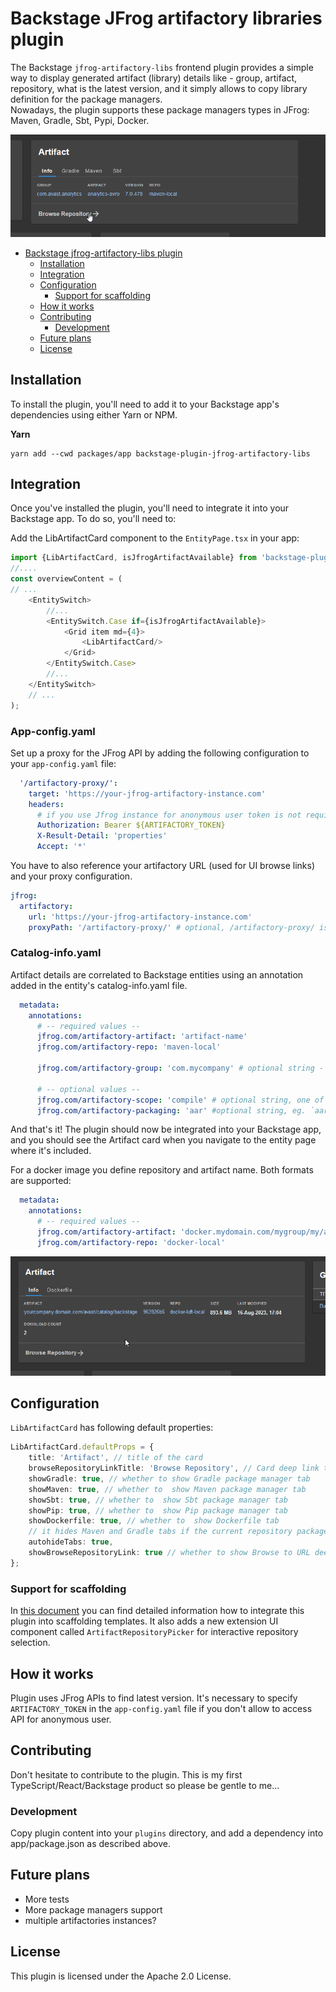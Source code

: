 # Backstage JFrog artifactory libraries plugin

The Backstage `jfrog-artifactory-libs` frontend plugin provides a simple way to display generated artifact (library)
details like - group, artifact, repository, what is the latest version, and it simply allows to copy library definition
for the package managers.   
Nowadays, the plugin supports these package managers types in JFrog: Maven, Gradle, Sbt, Pypi, Docker.


![Demo](./doc/artifact.gif)

<!-- TOC -->

- [Backstage jfrog-artifactory-libs plugin](#backstage-xkcd-plugin)
  - [Installation](#installation)
  - [Integration](#integration)
  - [Configuration](#configuration)
    - [Support for scaffolding](#support-for-scaffolding) 
  - [How it works](#how-it-works)
  - [Contributing](#contributing)
    - [Development](#development)
  - [Future plans](#future-plans)
  - [License](#license)
  <!-- TOC -->

## Installation

To install the plugin, you'll need to add it to your Backstage app's dependencies using either Yarn or NPM.

**Yarn**

```shell
yarn add --cwd packages/app backstage-plugin-jfrog-artifactory-libs
```

## Integration

Once you've installed the plugin, you'll need to integrate it into your Backstage app. To do so, you'll need to:

Add the LibArtifactCard component to the `EntityPage.tsx` in your app:

```typescript jsx
import {LibArtifactCard, isJfrogArtifactAvailable} from 'backstage-plugin-jfrog-artifactory-libs';
//....
const overviewContent = (
// ...
    <EntitySwitch>
        //...
        <EntitySwitch.Case if={isJfrogArtifactAvailable}>
            <Grid item md={4}>
                <LibArtifactCard/>
            </Grid>
        </EntitySwitch.Case>
        //...
    </EntitySwitch>
    // ...
);
```
### App-config.yaml
Set up a proxy for the JFrog API by adding the following configuration to your `app-config.yaml` file:

```yaml
  '/artifactory-proxy/':
    target: 'https://your-jfrog-artifactory-instance.com'
    headers:
      # if you use Jfrog instance for anonymous user token is not required, but it is also required for Docker package type
      Authorization: Bearer ${ARTIFACTORY_TOKEN}
      X-Result-Detail: 'properties'
      Accept: '*'
```

You have to also reference your artifactory URL (used for UI browse links) and your proxy configuration.

```yaml
jfrog:
  artifactory:
    url: 'https://your-jfrog-artifactory-instance.com'
    proxyPath: '/artifactory-proxy/' # optional, /artifactory-proxy/ is default value 
```

### Catalog-info.yaml

Artifact details are correlated to Backstage entities using an annotation added in the entity's catalog-info.yaml file.

```yaml
  metadata:
    annotations:
      # -- required values --
      jfrog.com/artifactory-artifact: 'artifact-name'
      jfrog.com/artifactory-repo: 'maven-local'
  
      jfrog.com/artifactory-group: 'com.mycompany' # optional string - can be blank for pypi, necessary for Maven repos
  
      # -- optional values --
      jfrog.com/artifactory-scope: 'compile' # optional string, one of these [compile, test,provided,runtime,classpath,optional]
      jfrog.com/artifactory-packaging: 'aar' #optional string, eg. `aar` 

```

And that's it! The plugin should now be integrated into your Backstage app, and you should see the Artifact card when
you navigate to the entity page where it's included.

For a docker image you define repository and artifact name. Both formats are supported:
```yaml
  metadata:
    annotations:
      # -- required values --
      jfrog.com/artifactory-artifact: 'docker.mydomain.com/mygroup/my/artifact-name' # or simply 'mygroup/my/artifact-name' 
      jfrog.com/artifactory-repo: 'docker-local'
```

![Demo](./doc/dockerfile.gif)

## Configuration

`LibArtifactCard` has following default properties:

```typescript typescript jsx
LibArtifactCard.defaultProps = {
    title: 'Artifact', // title of the card
    browseRepositoryLinkTitle: 'Browse Repository', // Card deep link title
    showGradle: true, // whether to show Gradle package manager tab
    showMaven: true, // whether to  show Maven package manager tab
    showSbt: true, // whether to  show Sbt package manager tab
    showPip: true, // whether to  show Pip package manager tab
    showDockerfile: true, // whether to  show Dockerfile tab
    // it hides Maven and Gradle tabs if the current repository package type is `PyPi`
    autohideTabs: true,
    showBrowseRepositoryLink: true // whether to show Browse to URL deep link under bottom of the Card
};

```
### Support for scaffolding
In [this document](./doc/SCAFFOLDING.md) you can find detailed information how to integrate this plugin into scaffolding templates.
It also adds a new extension UI component called `ArtifactRepositoryPicker` for interactive repository selection. 

## How it works

Plugin uses JFrog APIs to find latest version. It's necessary to specify `ARTIFACTORY_TOKEN` in the `app-config.yaml`
file if you don't allow to access API for anonymous user.

## Contributing

Don't hesitate to contribute to the plugin. This is my first TypeScript/React/Backstage product so please be gentle to
me...

### Development

Copy plugin content into your `plugins` directory, and add a dependency into app/package.json as described above.

## Future plans

- More tests
- More package managers support
- multiple artifactories instances?

## License

This plugin is licensed under the Apache 2.0 License.

